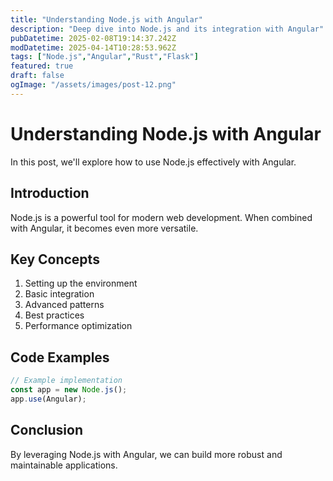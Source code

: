 ```yaml
---
title: "Understanding Node.js with Angular"
description: "Deep dive into Node.js and its integration with Angular"
pubDatetime: 2025-02-08T19:14:37.242Z
modDatetime: 2025-04-14T10:28:53.962Z
tags: ["Node.js","Angular","Rust","Flask"]
featured: true
draft: false
ogImage: "/assets/images/post-12.png"
---
```


# Understanding Node.js with Angular

In this post, we'll explore how to use Node.js effectively with Angular.

## Introduction

Node.js is a powerful tool for modern web development. When combined with Angular,
it becomes even more versatile.

## Key Concepts

1. Setting up the environment
2. Basic integration
3. Advanced patterns
4. Best practices
5. Performance optimization

## Code Examples

```javascript
// Example implementation
const app = new Node.js();
app.use(Angular);
```

## Conclusion

By leveraging Node.js with Angular, we can build more robust and maintainable applications.
